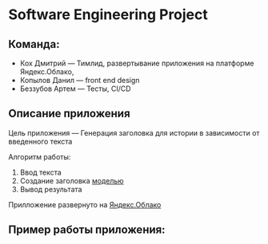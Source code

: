 # Software Engineering Project
## Команда:
- Кох Дмитрий — Тимлид, развертывание приложения на платформе Яндекс.Облако,
- Копылов Данил — front end design
- Беззубов Артем — Тесты, CI/CD

## Описание приложения
Цель приложения — Генерация заголовка для истории в зависимости от введенного текста

Алгоритм работы:
1. Ввод текста 
2. Создание заголовка [моделью](https://huggingface.co/czearing/story-to-title)
3. Вывод результата

Прилложение развернуто на [Яндекс.Облако]()  

## Пример работы приложения:
